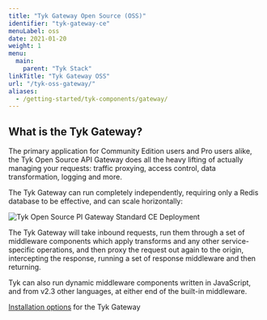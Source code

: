 ```yaml
---
title: "Tyk Gateway Open Source (OSS)"
identifier: "tyk-gateway-ce"
menuLabel: oss
date: 2021-01-20
weight: 1
menu:
  main:
    parent: "Tyk Stack"
linkTitle: "Tyk Gateway OSS" 
url: "/tyk-oss-gateway/"
aliases:
  - /getting-started/tyk-components/gateway/
---
```


## What is the Tyk Gateway?

The primary application for Community Edition users and Pro users alike, the Tyk Open Source API Gateway does all the heavy lifting of actually managing your requests: traffic proxying, access control, data transformation, logging and more.

The Tyk Gateway can run completely independently, requiring only a Redis database to be effective, and can scale horizontally:

![Tyk Open Source PI Gateway Standard CE Deployment](/docs/img/diagrams/gateway3.png)

The Tyk Gateway will take inbound requests, run them through a set of middleware components which apply transforms and any other service-specific operations, and then proxy the request out again to the origin, intercepting the response, running a set of response middleware and then returning.

Tyk can also run dynamic middleware components written in JavaScript, and from v2.3 other languages, at either end of the built-in middleware.

[Installation options](/docs/tyk-oss-gateway/) for the Tyk Gateway



